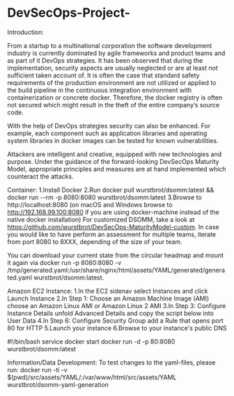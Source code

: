 # DevSecOps-Project-

Introduction:

From a startup to a multinational corporation the software development industry is currently dominated by agile frameworks and product teams and as part of it DevOps strategies. It has been observed that during the implementation, security aspects are usually neglected or are at least not sufficient taken account of. It is often the case that standard safety requirements of the production environment are not utilized or applied to the build pipeline in the continuous integration environment with containerization or concrete docker. Therefore, the docker registry is often not secured which might result in the theft of the entire company’s source code.

With the help of DevOps strategies security can also be enhanced. For example, each component such as application libraries and operating system libraries in docker images can be tested for known vulnerabilities.

Attackers are intelligent and creative, equipped with new technologies and purpose. Under the guidance of the forward-looking DevSecOps Maturity Model, appropriate principles and measures are at hand implemented which counteract the attacks.

Container:
1.Install Docker
2.Run docker pull wurstbrot/dsomm:latest && docker run --rm -p 8080:8080 wurstbrot/dsomm:latest
3.Browse to http://localhost:8080 (on macOS and Windows browse to http://192.168.99.100:8080 if you are using docker-machine instead of the native docker installation)
For customized DSOMM, take a look at https://github.com/wurstbrot/DevSecOps-MaturityModel-custom. In case you would like to have perform an assessment for multiple teams, iterate from port 8080 to 8XXX, depending of the size of your team.

You can download your current state from the circular headmap and mount it again via docker run -p 8080:8080 -v /tmp/generated.yaml:/usr/share/nginx/html/assets/YAML/generated/generated.yaml wurstbrot/dsomm:latest.

Amazon EC2 Instance:
1.In the EC2 sidenav select Instances and click Launch Instance
2.In Step 1: Choose an Amazon Machine Image (AMI) choose an Amazon Linux AMI or Amazon Linux 2 AMI
3.In Step 3: Configure Instance Details unfold Advanced Details and copy the script below into User Data
4.In Step 6: Configure Security Group add a Rule that opens port 80 for HTTP
5.Launch your instance
6.Browse to your instance's public DNS

#!/bin/bash
service docker start
docker run -d -p 80:8080 wurstbrot/dsomm:latest

Information/Data Development:
To test changes to the yaml-files, please run:
docker run -ti -v $(pwd)/src/assets/YAML/:/var/www/html/src/assets/YAML wurstbrot/dsomm-yaml-generation
